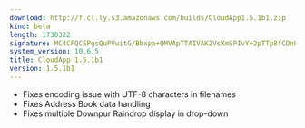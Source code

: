 ```yaml
---
download: http://f.cl.ly.s3.amazonaws.com/builds/CloudApp1.5.1b1.zip
kind: beta
length: 1730322
signature: MC4CFQCSPgsQuPVwitG/Bbxpa+QMVApTTAIVAK2VsXmSPIvY+2pTTp8fCDnU9SQd
system_version: 10.6.5
title: CloudApp 1.5.1b1
version: 1.5.1b1
---
```


* Fixes encoding issue with UTF-8 characters in filenames
* Fixes Address Book data handling
* Fixes multiple Downpur Raindrop display in drop-down
